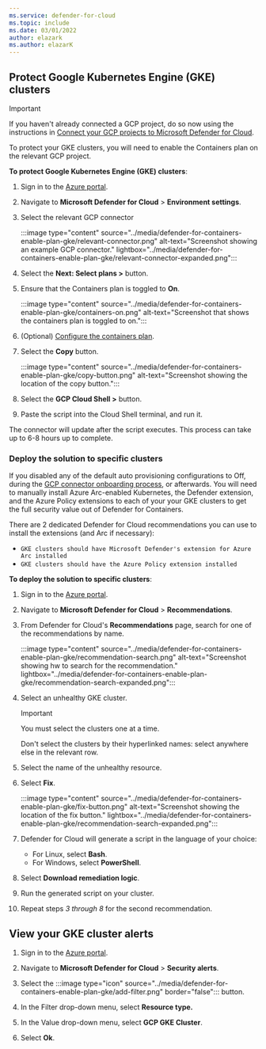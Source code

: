 ```yaml
---
ms.service: defender-for-cloud
ms.topic: include
ms.date: 03/01/2022
author: elazark
ms.author: elazarK
---
```


## Protect Google Kubernetes Engine (GKE) clusters

> [!IMPORTANT]
> If you haven't already connected a GCP project, do so now using the instructions in [Connect your GCP projects to Microsoft Defender for Cloud](../quickstart-onboard-gcp.md).

To protect your GKE clusters, you will need to enable the Containers plan on the relevant GCP project.

**To protect Google Kubernetes Engine (GKE) clusters**:

1. Sign in to the [Azure portal](https://portal.azure.com). 

1. Navigate to **Microsoft Defender for Cloud** > **Environment settings**.

1. Select the relevant GCP connector

    :::image type="content" source="../media/defender-for-containers-enable-plan-gke/relevant-connector.png" alt-text="Screenshot showing an example GCP connector." lightbox="../media/defender-for-containers-enable-plan-gke/relevant-connector-expanded.png":::

1. Select the **Next: Select plans >** button.

1. Ensure that the Containers plan is toggled to **On**.

    :::image type="content" source="../media/defender-for-containers-enable-plan-gke/containers-on.png" alt-text="Screenshot that shows the containers plan is toggled to on.":::

1. (Optional) [Configure the containers plan](../quickstart-onboard-gcp.md#configure-the-containers-plan).

1. Select the **Copy** button.

    :::image type="content" source="../media/defender-for-containers-enable-plan-gke/copy-button.png" alt-text="Screenshot showing the location of the copy button.":::

1. Select the **GCP Cloud Shell >** button.

1. Paste the script into the Cloud Shell terminal, and run it.

The connector will update after the script executes. This process can take up to 6-8 hours up to complete.

### Deploy the solution to specific clusters

If you disabled any of the default auto provisioning configurations to Off, during the [GCP connector onboarding process](../quickstart-onboard-gcp.md#configure-the-containers-plan), or afterwards. You will need to manually install Azure Arc-enabled Kubernetes, the Defender extension, and the Azure Policy extensions to each of your your GKE clusters to get the full security value out of Defender for Containers.

There are 2 dedicated Defender for Cloud recommendations you can use to install the extensions (and Arc if necessary):
-	`GKE clusters should have Microsoft Defender's extension for Azure Arc installed`
-	`GKE clusters should have the Azure Policy extension installed`

**To deploy the solution to specific clusters**:

1. Sign in to the [Azure portal](https://portal.azure.com). 

1. Navigate to **Microsoft Defender for Cloud** > **Recommendations**.

1. From Defender for Cloud's **Recommendations** page, search for one of the recommendations by name.

    :::image type="content" source="../media/defender-for-containers-enable-plan-gke/recommendation-search.png" alt-text="Screenshot showing hw to search for the recommendation." lightbox="../media/defender-for-containers-enable-plan-gke/recommendation-search-expanded.png":::

1. Select an unhealthy GKE cluster.

    > [!IMPORTANT]
    > You must select the clusters one at a time.
    >
    > Don't select the clusters by their hyperlinked names: select anywhere else in the relevant row.

1. Select the name of the unhealthy resource.

1. Select **Fix**.

    :::image type="content" source="../media/defender-for-containers-enable-plan-gke/fix-button.png" alt-text="Screenshot showing the location of the fix button." lightbox="../media/defender-for-containers-enable-plan-gke/recommendation-search-expanded.png":::

1. Defender for Cloud will generate a script in the language of your choice: 
    - For Linux, select **Bash**.
    - For Windows, select **PowerShell**.

1. Select **Download remediation logic**.

1. Run the generated script on your cluster.

1. Repeat steps *3 through 8* for the second recommendation.

## View your GKE cluster alerts

1. Sign in to the [Azure portal](https://portal.azure.com). 

1. Navigate to **Microsoft Defender for Cloud** > **Security alerts**.

1. Select the :::image type="icon" source="../media/defender-for-containers-enable-plan-gke/add-filter.png" border="false"::: button.

1. In the Filter drop-down menu, select **Resource type.**

1. In the Value drop-down menu, select **GCP GKE Cluster**.

1. Select **Ok**.
